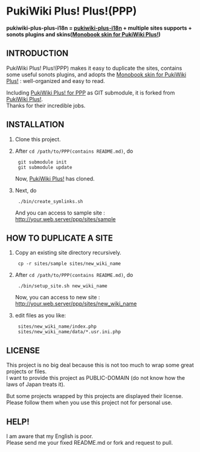 PukiWiki Plus! Plus!(PPP)
=========================

**pukiwiki-plus-plus-i18n = [pukiwiki-plus-i18n][pukiwikiplus] + multiple sites supports + sonots plugins and skins([Monobook skin for PukiWiki Plus!][monobook])**


INTRODUCTION
------------
PukiWiki Plus! Plus!(PPP) makes it easy to duplicate the sites, contains some useful sonots plugins, and adopts the [Monobook skin for PukiWiki Plus!][monobook] : well-organized and easy to read.<br />

Including [PukiWiki Plus! for PPP][ppp] as GIT submodule, it is forked from [PukiWiki Plus!][pukiwikiplus].<br />
Thanks for their incredible jobs.


INSTALLATION
------------
1. Clone this project.

2. After `cd /path/to/PPP(contains README.md)`, do

        git submodule init
        git submodule update

    Now, [PukiWiki Plus!][pukiwikiplus] has cloned.

3. Next, do

        ./bin/create_symlinks.sh

    And you can access to sample site : http://your.web.server/ppp/sites/sample


HOW TO DUPLICATE A SITE
-----------------------
1. Copy an existing site directory recursively.

        cp -r sites/sample sites/new_wiki_name

1. After `cd /path/to/PPP(contains README.md)`, do

        ./bin/setup_site.sh new_wiki_name

    Now, you can access to new site : http://your.web.server/ppp/sites/new_wiki_name

2. edit files as you like:

        sites/new_wiki_name/index.php
        sites/new_wiki_name/data/*.usr.ini.php



LICENSE
-------
This project is no big deal because this is not too much to wrap some great projects or files.<br />
I want to provide this project as PUBLIC-DOMAIN (do not know how the laws of Japan treats it).

But some projects wrapped by this projects are displayed their license.<br />
Please follow them when you use this project not for personal use.


HELP!
-----
I am aware that my English is poor.<br />
Please send me your fixed README.md or fork and request to pull.



[pukiwikiplus]: https://github.com/miko2u/pukiwiki-plus-i18n
[ppp]:          https://github.com/yuki-takei/pukiwiki-plus-i18n-for-ppp
[monobook]:     http://lsx.sourceforge.jp/?Skin%2Fmonobook

